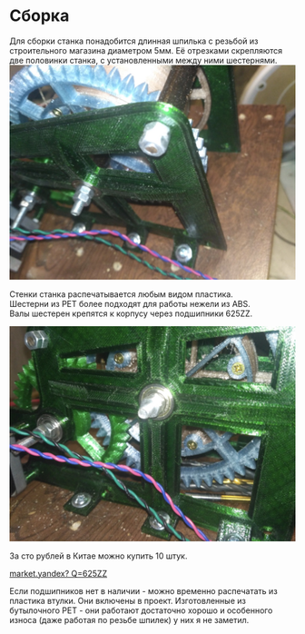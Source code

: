 # Сборка

Для сборки станка понадобится длинная шпилька с резьбой из строительного магазина диаметром 5мм. 
Её отрезками скрепляются две половинки станка, с установленными между ними шестернями.
![assembly](img/assembly.jpg)

Стенки станка распечатывается любым видом пластика.  
Шестерни из PET более подходят для работы нежели из ABS.  
Валы шестерен крепятся к корпусу через подшипники 625ZZ. 

![side1](img/side1.jpg)

За сто рублей в Китае можно купить 10 штук. 

[ market.yandex? Q=625ZZ ](https://market.yandex.ru/catalog--zapchasti/54459/list?text=625ZZ&cpa=1&hid=90435&srnum=27&rs=eJwzYgpgBAABcwCG&was_redir=1&rt=9&onstock=0&local-offers-first=1)

Если подшипников нет в наличии - можно временно распечатать из пластика втулки. 
Они включены в проект. Изготовленные из бутылочного PET - они работают достаточно хорошо и 
особенного износа (даже работая по резьбе шпилек) у них я не заметил.  
